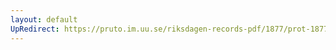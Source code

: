 ```yaml
---
layout: default
UpRedirect: https://pruto.im.uu.se/riksdagen-records-pdf/1877/prot-1877--fk--015/prot-1877--fk--015_014.pdf
---
```

